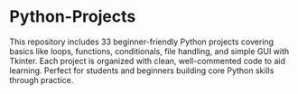 # Python-Projects
This repository includes 33 beginner-friendly Python projects covering basics like loops, functions, conditionals, file handling, and simple GUI with Tkinter. Each project is organized with clean, well-commented code to aid learning. Perfect for students and beginners building core Python skills through practice.
